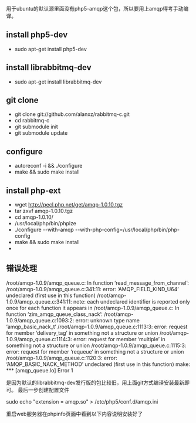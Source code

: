 用于ubuntu的默认源里面没有php5-amqp这个包，所以要用上amqp得考手动编译。

## install php5-dev
 * sudo apt-get install php5-dev

## install librabbitmq-dev
 * sudo apt-get install librabbitmq-dev


## git clone 
 * git clone git://github.com/alanxz/rabbitmq-c.git
 * cd rabbitmq-c
 * git submodule init
 * git submodule update

## configure 
* autoreconf -i && ./configure 
* make && sudo make install

## install php-ext
 * wget http://pecl.php.net/get/amqp-1.0.10.tgz
 * tar zxvf amqp-1.0.10.tgz
 * cd amqp-1.0.10/ 
 * /usr/local/php/bin/phpize
 * ./configure --with-amqp --with-php-config=/usr/local/php/bin/php-config
 * make && sudo make install
 * 
 
## 错误处理
/root/amqp-1.0.9/amqp_queue.c: In function ‘read_message_from_channel’:
/root/amqp-1.0.9/amqp_queue.c:341:11: error: ‘AMQP_FIELD_KIND_U64’ undeclared (first use in this function)
/root/amqp-1.0.9/amqp_queue.c:341:11: note: each undeclared identifier is reported only once for each function it appears in
/root/amqp-1.0.9/amqp_queue.c: In function ‘zim_amqp_queue_class_nack’:
/root/amqp-1.0.9/amqp_queue.c:1093:2: error: unknown type name ‘amqp_basic_nack_t’
/root/amqp-1.0.9/amqp_queue.c:1113:3: error: request for member ‘delivery_tag’ in something not a structure or union
/root/amqp-1.0.9/amqp_queue.c:1114:3: error: request for member ‘multiple’ in something not a structure or union
/root/amqp-1.0.9/amqp_queue.c:1115:3: error: request for member ‘requeue’ in something not a structure or union
/root/amqp-1.0.9/amqp_queue.c:1120:3: error: ‘AMQP_BASIC_NACK_METHOD’ undeclared (first use in this function)
make: *** [amqp_queue.lo] Error 1

是因为默认的librabbitmq-dev发行版的包比较旧，用上面git方式编译安装最新即可。
最后一步创建配置文件

sudo echo "extension = amqp.so" > /etc/php5/conf.d/amqp.ini

重启web服务器在phpinfo页面中看到以下内容说明安装好了
